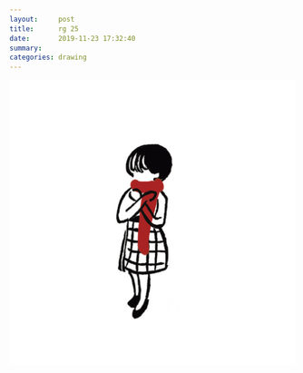 ```yaml
---
layout:     post
title:      rg 25
date:       2019-11-23 17:32:40
summary:    
categories: drawing
---
```

![rg 25](/images/diary/rg-25.png ".")
